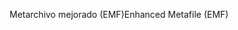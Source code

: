 <span data-ttu-id="03947-101">Metarchivo mejorado (EMF)</span><span class="sxs-lookup"><span data-stu-id="03947-101">Enhanced Metafile (EMF)</span></span>